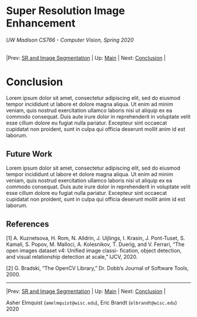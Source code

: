 # Super Resolution Image Enhancement
###### UW Madison CS766 - Computer Vision, Spring 2020

|Prev: [SR and Image Segmentation](SR_Segmentation.md) | Up: [Main](SR_Main.md) | Next: [Conclusion](SR_Conclusion.md) |

# Conclusion
Lorem ipsum dolor sit amet, consectetur adipiscing elit, sed do eiusmod tempor incididunt ut labore et dolore magna aliqua. Ut enim ad minim veniam, quis nostrud exercitation ullamco laboris nisi ut aliquip ex ea commodo consequat. Duis aute irure dolor in reprehenderit in voluptate velit esse cillum dolore eu fugiat nulla pariatur. Excepteur sint occaecat cupidatat non proident, sunt in culpa qui officia deserunt mollit anim id est laborum.

## Future Work
Lorem ipsum dolor sit amet, consectetur adipiscing elit, sed do eiusmod tempor incididunt ut labore et dolore magna aliqua. Ut enim ad minim veniam, quis nostrud exercitation ullamco laboris nisi ut aliquip ex ea commodo consequat. Duis aute irure dolor in reprehenderit in voluptate velit esse cillum dolore eu fugiat nulla pariatur. Excepteur sint occaecat cupidatat non proident, sunt in culpa qui officia deserunt mollit anim id est laborum.

## References

[1] A. Kuznetsova, H. Rom, N. Alldrin, J. Uijlings, I. Krasin, J. Pont-Tuset, S. Kamali, S. Popov, M.
Malloci, A. Kolesnikov, T. Duerig, and V. Ferrari, “The open images dataset v4: Unified image classi-
fication, object detection, and visual relationship detection at scale,” IJCV, 2020.
 
[2] G. Bradski, “The OpenCV Library,” Dr. Dobb’s Journal of Software Tools, 2000.

---
|Prev: [SR and Image Segmentation](SR_Segmentation.md) | Up: [Main](SR_Main.md) | Next: [Conclusion](SR_Conclusion.md) |

Asher Elmquist (```amelmquist@wisc.edu```), Eric Brandt (```elbrandt@wisc.edu```) 2020
